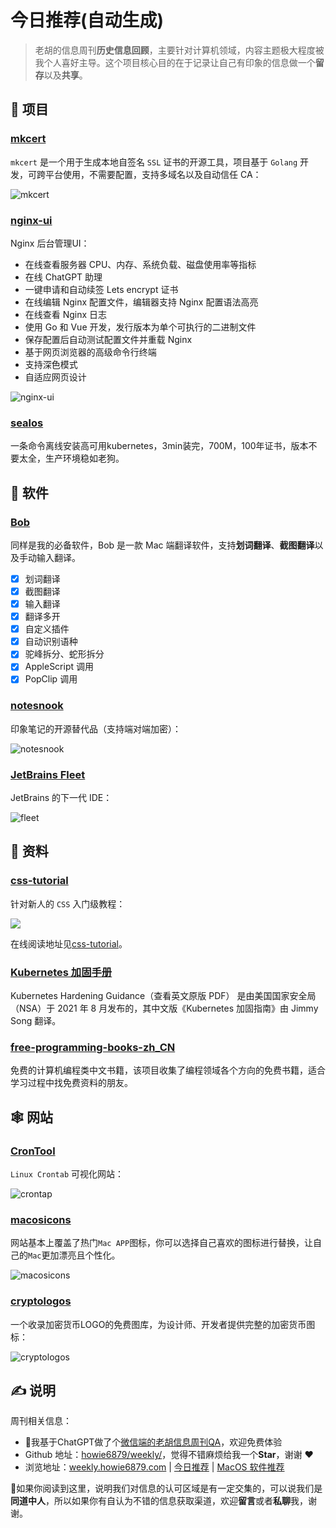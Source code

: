 # 今日推荐(自动生成)

> 老胡的信息周刊**历史信息回顾**，主要针对计算机领域，内容主题极大程度被我个人喜好主导。这个项目核心目的在于记录让自己有印象的信息做一个**留存**以及**共享**。


## 🎯 项目 

### [mkcert](https://github.com/FiloSottile/mkcert)

`mkcert` 是一个用于生成本地自签名 `SSL` 证书的开源工具，项目基于 `Golang` 开发，可跨平台使用，不需要配置，支持多域名以及自动信任 CA：

![mkcert](https://images-1252557999.file.myqcloud.com/uPic/mkcert.png) 

### [nginx-ui](https://github.com/0xJacky/nginx-ui)

Nginx 后台管理UI：

- 在线查看服务器 CPU、内存、系统负载、磁盘使用率等指标
- 在线 ChatGPT 助理
- 一键申请和自动续签 Lets encrypt 证书
- 在线编辑 Nginx 配置文件，编辑器支持 Nginx 配置语法高亮
- 在线查看 Nginx 日志
- 使用 Go 和 Vue 开发，发行版本为单个可执行的二进制文件
- 保存配置后自动测试配置文件并重载 Nginx
- 基于网页浏览器的高级命令行终端
- 支持深色模式
- 自适应网页设计

![nginx-ui](https://images-1252557999.file.myqcloud.com/uPic/nginx-ui.png) 

### [sealos](https://github.com/fanux/sealos)

一条命令离线安装高可用kubernetes，3min装完，700M，100年证书，版本不要太全，生产环境稳如老狗。 

## 🤖 软件 

### [Bob](https://github.com/ripperhe/Bob)

同样是我的必备软件，Bob 是一款 Mac 端翻译软件，支持**划词翻译**、**截图翻译**以及手动输入翻译。

- [x]   划词翻译
- [x]   截图翻译
- [x]   输入翻译
- [x]   翻译多开
- [x]   自定义插件
- [x]   自动识别语种
- [x]   驼峰拆分、蛇形拆分
- [x]   AppleScript 调用
- [x]   PopClip 调用 

### [notesnook](https://github.com/streetwriters/notesnook)

印象笔记的开源替代品（支持端对端加密）：

![notesnook](https://images-1252557999.file.myqcloud.com/uPic/notesnook.webp) 

### [JetBrains Fleet](https://www.jetbrains.com/fleet/#distributive)

JetBrains 的下一代 IDE：

![fleet](https://img.turingark.com/uPic/telegram-cloud-photo-size-5-6165663082735579054-y.jpg) 

## 👀 资料 

### [css-tutorial](https://github.com/pengfeiw/css-tutorial)

针对新人的 `CSS` 入门级教程：

![](https://img.turingark.com/uPic/EnSWJn.png)

在线阅读地址见[css-tutorial](https://pengfeixc.com/tutorial/css/introduction)。 

### [Kubernetes 加固手册](https://github.com/rootsongjc/kubernetes-hardening-guidance)

Kubernetes Hardening Guidance（查看英文原版 PDF） 是由美国国家安全局（NSA）于 2021 年 8 月发布的，其中文版《Kubernetes 加固指南》由 Jimmy Song 翻译。 

### [free-programming-books-zh_CN](https://github.com/justjavac/free-programming-books-zh_CN)

 免费的计算机编程类中文书籍，该项目收集了编程领域各个方向的免费书籍，适合学习过程中找免费资料的朋友。 

## 🕸 网站 

### [CronTool](https://tool.crontap.com/cronjob-debugger)

`Linux Crontab` 可视化网站：

![crontap](https://images-1252557999.file.myqcloud.com/uPic/crontap.jpg) 

### [macosicons](https://macosicons.com/)

网站基本上覆盖了热门`Mac APP`图标，你可以选择自己喜欢的图标进行替换，让自己的`Mac`更加漂亮且个性化。

![macosicons](https://images-1252557999.file.myqcloud.com/uPic/macosicons.png) 

### [cryptologos](https://cryptologos.cc/)

一个收录加密货币LOGO的免费图库，为设计师、开发者提供完整的加密货币图标：

![cryptologos](https://images-1252557999.file.myqcloud.com/uPic/cryptologos.jpg) 

## ✍️ 说明

周刊相关信息：

- 🥳我基于ChatGPT做了个[微信端的老胡信息周刊QA](https://mp.weixin.qq.com/s/3ohE-rm6kryC07parr29bQ)，欢迎免费体验
- Github 地址：[howie6879/weekly/](https://github.com/howie6879/weekly/)，觉得不错麻烦给我一个**Star**，谢谢 ❤️
- 浏览地址：[weekly.howie6879.com](https://weekly.howie6879.com) | [今日推荐](https://weekly.howie6879.com/recommend/index.html) | [MacOS 软件推荐](https://weekly.howie6879.com/soft/mac.html)

🙌如果你阅读到这里，说明我们对信息的认可区域是有一定交集的，可以说我们是**同道中人**，所以如果你有自认为不错的信息获取渠道，欢迎**留言**或者**私聊**我，谢谢。

